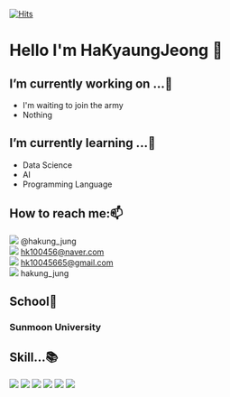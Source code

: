 [![Hits](https://hits.seeyoufarm.com/api/count/incr/badge.svg?url=https%3A%2F%2Fgithub.com%2Fhakyaung&count_bg=%23E9E7DF&title_bg=%23A29BA6&icon=&icon_color=%23E7E7E7&title=hits&edge_flat=false)](https://hits.seeyoufarm.com)

# Hello I'm HaKyaungJeong 👋 

## I’m currently working on ...🔭  
- I'm waiting to join the army
- Nothing

## I’m currently learning ...🌱
- Data Science
- AI
- Programming Language 

## How to reach me:📫
<img src="https://img.shields.io/badge/instagram-E4405F?style=for-the-badge&logo=instagram&logoColor=white"> @hakung_jung  
<img src="https://img.shields.io/badge/naver-03C75A?style=for-the-badge&logo=naver&logoColor=white"> hk100456@naver.com  
<img src="https://img.shields.io/badge/gmail-EA4335?style=for-the-badge&logo=gmail&logoColor=white"> hk10045665@gmail.com  
<img src="https://img.shields.io/badge/discord-5865F2?style=for-the-badge&logo=discord&logoColor=white"> hakung_jung

## School🏫
### Sunmoon University

## Skill...📚
<img src="https://img.shields.io/badge/Python-3776AB?style=for-the-badge&logo=Python&logoColor=white"> <img src="https://img.shields.io/badge/C++-00599C?style=for-the-badge&logo=C++&logoColor=white"> <img src="https://img.shields.io/badge/scratch-4D97FF?style=for-the-badge&logo=scratch&logoColor=white"> <img src="https://img.shields.io/badge/html5-E34F26?style=for-the-badge&logo=html5&logoColor=white"> <img src="https://img.shields.io/badge/javascript-F7DF1E?style=for-the-badge&logo=javascript&logoColor=white"> <img src="https://img.shields.io/badge/css-1572B6?style=for-the-badge&logo=css&logoColor=white">

<!--
**hakyaung/hakyaung** is a ✨ _special_ ✨ repository because its `README.md` (this file) appears on your GitHub profile.

Here are some ideas to get you started:

- 🔭 I’m currently working on ...
- 🌱 I’m currently learning ...
- 👯 I’m looking to collaborate on ...
- 🤔 I’m looking for help with ...
- 💬 Ask me about ...
- 📫 How to reach me: ...
- 😄 Pronouns: ...
- ⚡ Fun fact: ...
-->
